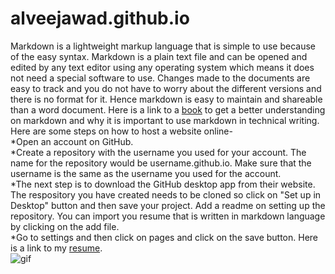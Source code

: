 # alveejawad.github.io
Markdown is a lightweight markup language that is simple to use because of the easy syntax. Markdown is a  plain text file and can be opened and edited by any text editor using any operating system which means it does not need a special software to use. Changes made to the documents are easy to track and you do not have to worry about the different versions and there is no format for it. Hence markdown is easy to maintain and shareable than a word document. Here is a link to a [book](https://read.amazon.ca/?ref_=dbs_p_ebk_r00_pbcb_rnvc00&_encoding=UTF8&asin=B01A2QL9SS) to get a better understanding on markdown and why it is important to use markdown in technical writing.  
Here are some steps on how to host a website online-  
*Open an account on GitHub.  
*Create a repository with the username you used for your account. The name for the repository would be username.github.io. Make sure that the username is the same as the username you used for the account.  
*The next step is to download the GitHub desktop app from their website. The respository you have created needs to be cloned so click on "Set up in Desktop" button and then save your project. Add a readme on setting up the repository. You can import you resume that is written in markdown language by clicking on the add file.  
*Go to settings and then click on pages and click on the save button. 
Here is a link to my [resume](https://alveejawad.github.io/my-resume.html).  
 ![gif](alveejawad.github.io/resume.gif) 
